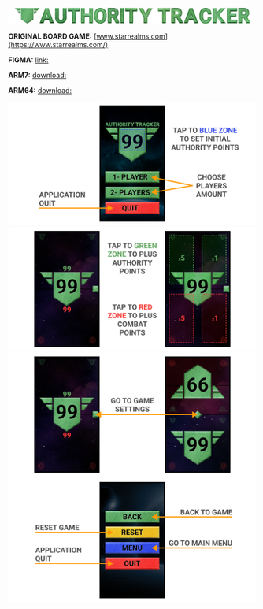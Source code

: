 ![Model](Promo/Promo_Main.png)

**ORIGINAL BOARD GAME:** [www.starrealms.com](https://www.starrealms.com/)

**FIGMA:** [link:](https://www.figma.com/file/KTYZqqU3yKmgi3KuWg34NU/Authority-tracker)

**ARM7:** [download:](Build/AuthorityTrackerARM7.apk) 

**ARM64:** [download:](Build/AuthorityTrackerARM64.apk)

![Model](Tutorial/Tutorial_Page_1.png)
![Model](Tutorial/Tutorial_Page_2.png)
![Model](Tutorial/Tutorial_Page_3.png)
![Model](Tutorial/Tutorial_Page_4.png)
